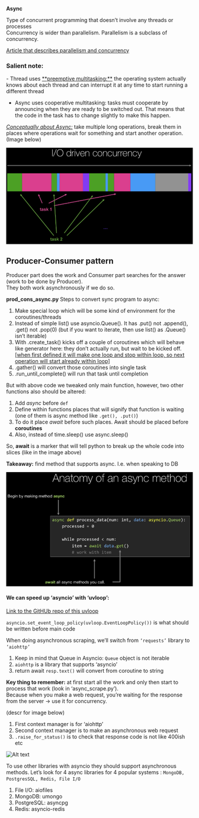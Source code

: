 **Async**

Type of concurrent programming that doesn’t involve any threads or processes<br>
Concurrency is wider than parallelism. Parallelism is a subclass of concurrency.

[Article that describes parallelism and concurrency](https://luminousmen.com/post/concurrency-and-parallelism-are-different)

<h3>Salient note:</h3>
- Thread uses <ins>**preemptive multitasking:**</ins> the operating system actually knows about each thread and can interrupt it at any time to start running a different thread

- Async uses cooperative multitasking: tasks must cooperate by announcing when they are ready to be switched out. That means that the code in the task has to change slightly to make this happen.

<ins><i>Conceptually about Async:</ins></i> take multiple long operations, break them in places where operations wait for something and start another operation. (Image below)

![Alt text](ImageRepo/AsyncIO_first.png?raw=true)

<h2>Producer-Consumer pattern</h2>

Producer part does the work and Consumer part searches for the answer (work to be done by Producer).<br>
They both work asynchronously if we do so.

**prod_cons_async.py**
Steps to convert sync program to async:

1. Make special loop which will be some kind of environment for the coroutines/threads
2. Instead of simple list() use asyncio.Queue(). It has .put() not .append(), .get() not .pop(0) (but if you want to iterate, then use list() as .Queue() isn’t iterable)
3. With .create_task() kicks off a couple of coroutines which will behave like generator here: they don’t actually run, but wait to be kicked off.<br>
<ins>[when first defined it will make one loop and stop within loop, so next operation will start already within loop]</ins>
4. .gather() will convert those coroutines into single task
5. .run_until_complete() will run that task until completion

But with above code we tweaked only main function, however, two other functions also should be altered:

1. Add <i>async</i> before `def`
2. Define within functions places that will signify that function is waiting (one of them is async method like `.get(), .put()`)
3. To do it place <i>await</i> before such places. Await should be placed before **coroutines** 
4. Also, instead of time.sleep() use async.sleep()

So, **await** is a marker that will tell python to break up the whole code into slices (like in the image above)

**Takeaway:** find method that supports async. I.e. when speaking to DB 

![Alt text](ImageRepo/AsyncIO_second.png?raw=true)


<h4>We can speed up ‘asyncio’ with ‘uvloop’:</h4>

[Link to the GitHUb repo of this uvloop](https://github.com/SleeplessChallenger/uvloop)

`asyncio.set_event_loop_policy(uvloop.EventLoopPolicy())` is what should be written before main code

When doing asynchronous scraping, we’ll switch from `‘requests’` library to `‘aiohttp’`

1. Keep in mind that Queue in Asyncio: `Queue` object is not iterable
2. `aiohttp` is a library that supports ‘asyncio’
3. return await `resp.text()` will convert from coroutine to string

**Key thing to remember:** at first start all the work and only then start to process that work (look in ‘async_scrape.py’).<br>
Because when you make a web request, you’re waiting for the response from the server -> use it for concurrency.


(descr for image below)
1. First context manager is for ‘aiohttp’
2. Second context manager is to make an asynchronous web request
3. `.raise_for_status()` is to check that response code is not like 400ish etc

![Alt text](ImageRepo/AsyncIO_three.png?raw=true)


To use other libraries with asyncio they should support asynchronous methods. 
Let’s look for 4 async libraries for 4 popular systems : `MongoDB, PostgresSQL, Redis, File I/O`

1. File I/O: aiofiles
2. MongoDB: umongo
3. PostgreSQL: asyncpg
4. Redis: asyncio-redis
